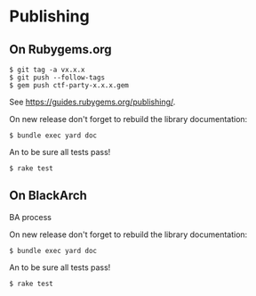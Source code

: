 # Publishing

## On Rubygems.org

```
$ git tag -a vx.x.x
$ git push --follow-tags
$ gem push ctf-party-x.x.x.gem
```

See https://guides.rubygems.org/publishing/.

On new release don't forget to rebuild the library documentation:

```
$ bundle exec yard doc
```

An to be sure all tests pass!

```
$ rake test
```

## On BlackArch

BA process

On new release don't forget to rebuild the library documentation:

```
$ bundle exec yard doc
```

An to be sure all tests pass!

```
$ rake test
```
